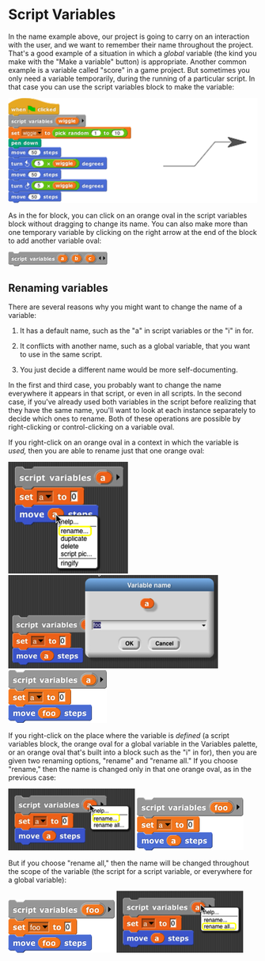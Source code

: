 # Script Variables

In the name example above, our project is going to carry on an interaction with the user, and we want to remember their name throughout the project. That's a good example of a situation in which a *global* variable (the kind you make with the "Make a variable" button) is appropriate. Another common example is a variable called "score" in a game project. But sometimes you only need a variable
temporarily, during the running of a particular script. In that case you
can use the script variables block to make the variable:

![](assets/images/image102.png) <!-- {width="528px" height="222px"} -->

As in the for block, you can click on an orange oval in the script variables block without dragging to change its name. You can also make more than one temporary variable by clicking on the right arrow at the end of the block to add another variable oval:

![](assets/images/image106.png)
<!-- {width="200px" height="29px"} -->

## Renaming variables


There are several reasons why you might want to change the name of a variable:

1.  It has a default name, such as the "a" in script variables or the "i" in for.

2.  It conflicts with another name, such as a global variable, that you want to use in the same script.

3.  You just decide a different name would be more self-documenting.

In the first and third case, you probably want to change the name everywhere it appears in that script, or even in all scripts. In the second case, if you've already used both variables in the script before realizing that they have the same name, you'll want to look at each instance separately to decide which ones to rename. Both of these operations are possible by right-clicking or control-clicking on a variable oval.

If you right-click on an orange oval in a context in which the variable is *used,* then you are able to rename just that one orange oval:

![](assets/images/image107.png) <!-- {width="155px" height="145px"} -->
![](assets/images/image108.png) <!-- {width="271px" height="121px"} -->
![](assets/images/image109.png) <!-- {width="133px" height="71px"} -->

If you right-click on the place where the variable is *defined* (a script variables block, the orange oval for a global variable in the Variables palette, or an orange oval that's built into a block such as the "i" in for), then you are given two renaming options, "rename" and "rename all." If you choose "rename," then the name is changed only in that one orange oval, as in the previous case:

![](assets/images/image110.png) <!-- {width="164px" height="80px"} -->
![](assets/images/image111.png) <!-- {width="143px" height="71px"} -->

But if you choose "rename all," then the name will be changed throughout the scope of the variable (the script for a script variable, or everywhere for a global variable):

![](assets/images/image112.png) <!-- {width="143px" height="71px"} -->
![](assets/images/image113.png) <!-- {width="164px" height="80px"} -->

